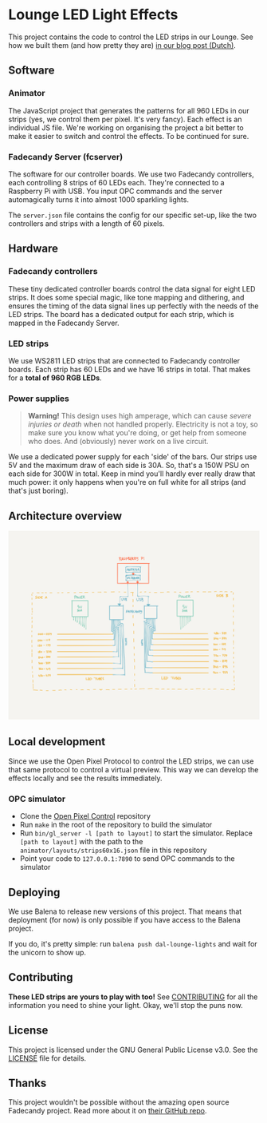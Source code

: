 # Lounge LED Light Effects
This project contains the code to control the LED strips in our Lounge. See how we built them (and how pretty they are) [in our blog post (Dutch)](https://digitalartlab.nl/blog/1625-allemaal-lichtjes).

## Software
### Animator
The JavaScript project that generates the patterns for all 960 LEDs in our strips (yes, we control them per pixel. It's very fancy). Each effect is an individual JS file. We're working on organising the project a bit better to make it easier to switch and control the effects. To be continued for sure.

### Fadecandy Server (fcserver)
The software for our controller boards. We use two Fadecandy controllers, each controlling 8 strips of 60 LEDs each. They're connected to a Raspberry Pi with USB. You input OPC commands and the server automagically turns it into almost 1000 sparkling lights.

The `server.json` file contains the config for our specific set-up, like the two controllers and strips with a length of 60 pixels.

## Hardware
### Fadecandy controllers
These tiny dedicated controller boards control the data signal for eight LED strips. It does some special magic, like tone mapping and dithering, and ensures the timing of the data signal lines up perfectly with the needs of the LED strips. The board has a dedicated output for each strip, which is mapped in the Fadecandy Server.

### LED strips
We use WS2811 LED strips that are connected to Fadecandy controller boards. Each strip has 60 LEDs and we have 16 strips in total. That makes for a **total of 960 RGB LEDs**.

### Power supplies
> **Warning!** This design uses high amperage, which can cause *severe injuries or death* when not handled properly. Electricity is not a toy, so make sure you know what you're doing, or get help from someone who does. And (obviously) never work on a live circuit.

We use a dedicated power supply for each 'side' of the bars. Our strips use 5V and the maximum draw of each side is 30A. So, that's a 150W PSU on each side for 300W in total. Keep in mind you'll hardly ever really draw that much power: it only happens when you're on full white for all strips (and that's just boring).

## Architecture overview
![Architecture sketch](docs/architecture-drawing.png)

## Local development
Since we use the Open Pixel Protocol to control the LED strips, we can use that same protocol to control a virtual preview. This way we can develop the effects locally and see the results immediately.

### OPC simulator
- Clone the [Open Pixel Control](https://github.com/zestyping/openpixelcontrol) repository
- Run `make` in the root of the repository to build the simulator
- Run `bin/gl_server -l [path to layout]` to start the simulator. Replace `[path to layout]` with the path to the `animator/layouts/strips60x16.json` file in this repository
- Point your code to `127.0.0.1:7890` to send OPC commands to the simulator

## Deploying
We use Balena to release new versions of this project. That means that deployment (for now) is only possible if you have access to the Balena project.

If you do, it's pretty simple: run `balena push dal-lounge-lights` and wait for the unicorn to show up.

## Contributing
**These LED strips are yours to play with too!** See [CONTRIBUTING](CONTRIBUTING.md) for all the information you need to shine your light. Okay, we'll stop the puns now.

## License
This project is licensed under the GNU General Public License v3.0. See the [LICENSE](LICENSE) file for details.

## Thanks
This project wouldn't be possible without the amazing open source Fadecandy project. Read more about it on [their GitHub repo](https://github.com/scanlime/fadecandy).

